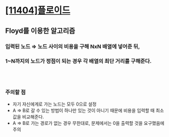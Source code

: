 # [[11404]플로이드](https://www.acmicpc.net/problem/11404)

## Floyd를 이용한 알고리즘

### 입력된 노드 ⇒ 노드 사이의 비용을 구해 NxN 배열에 넣어준 뒤,<br>
### 1~N까지의 노드가 정점이 되는 경우 각 배열의 최단 거리를 구해준다. 

<br>
<br>

### 주의할 점
- 자기 자신에게로 가는 노드는 모두 0으로 설정
-  A ⇒ B로 갈 수 있는 방법이 하나만 있는 것이 아니기 때문에 비용을 입력할 때 최소값을 비교해준다.
- A ⇒ B로 가는 경로가 없는 경우 무한대로, 문제에서는 0을 출력할 것을 요구했음에 주의
